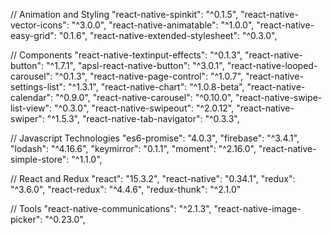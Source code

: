 // Animation and Styling
"react-native-spinkit": "^0.1.5",
"react-native-vector-icons": "^3.0.0",
"react-native-animatable": "^1.0.0",
"react-native-easy-grid": "0.1.6",
"react-native-extended-stylesheet": "^0.3.0",

// Components
"react-native-textinput-effects": "^0.1.3",
"react-native-button": "^1.7.1",
"apsl-react-native-button": "^3.0.1",
"react-native-looped-carousel": "^0.1.3",
"react-native-page-control": "^1.0.7",
"react-native-settings-list": "^1.3.1",
"react-native-chart": "^1.0.8-beta",
"react-native-calendar": "^0.9.0",
"react-native-carousel": "^0.10.0",
"react-native-swipe-list-view": "^0.3.0",
"react-native-swipeout": "^2.0.12",
"react-native-swiper": "^1.5.3",
"react-native-tab-navigator": "^0.3.3",

// Javascript Technologies 
"es6-promise": "4.0.3",
"firebase": "^3.4.1",
"lodash": "^4.16.6",
"keymirror": "0.1.1",
"moment": "^2.16.0",
"react-native-simple-store": "^1.1.0",

// React and Redux
"react": "15.3.2",
"react-native": "0.34.1",
"redux": "^3.6.0",
"react-redux": "^4.4.6",
"redux-thunk": "^2.1.0"

// Tools
"react-native-communications": "^2.1.3",
"react-native-image-picker": "^0.23.0",
